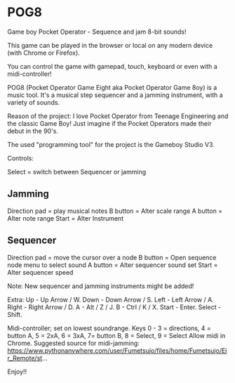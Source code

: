 # POG8
Game boy Pocket Operator - Sequence and jam 8-bit sounds!

This game can be played in the browser or local on any modern device (with Chrome or Firefox). 


You can control the game with gamepad, touch, keyboard or even with a midi-controller! 


POG8 (Pocket Operator Game Eight aka Pocket Operator Game 8oy) is a music tool. 
It's a musical step sequencer and a jamming instrument, with a variety of sounds. 


Reason of the project: 
I love Pocket Operator from Teenage Engineering and the classic Game Boy! 
Just imagine if the Pocket Operators made their debut in the 90's.  


The used "programming tool" for the project is the Gameboy Studio V3. 


Controls: 

Select = switch between Sequencer or jamming 


Jamming
--------
Direction pad = play musical notes
B button = Alter scale range
A button = Alter note range
Start = Alter Instrument



Sequencer
--------
Direction pad = move the cursor over a node
B button = Open sequence node menu to select sound
A button = Alter sequencer sound set
Start = Alter sequencer speed





Note: 
New sequencer and jamming instruments might be added! 


Extra: 
Up - Up Arrow / W.
Down - Down Arrow / S.
Left - Left Arrow / A.
Right - Right Arrow / D.
A - Alt / Z / J.
B - Ctrl / K / X.
Start - Enter.
Select - Shift.

Midi-controller; set on lowest soundrange.
Keys 0 - 3 = directions, 4 = button A,
5 = 2xA, 6 = 3xA, 7= button B,
8 = Select, 9 = Select
Allow midi in Chrome. Suggested source for midi-jamming:
https://www.pythonanywhere.com/user/Fumetsujo/files/home/Fumetsujo/Eir_Remote/st... 





Enjoy!!
